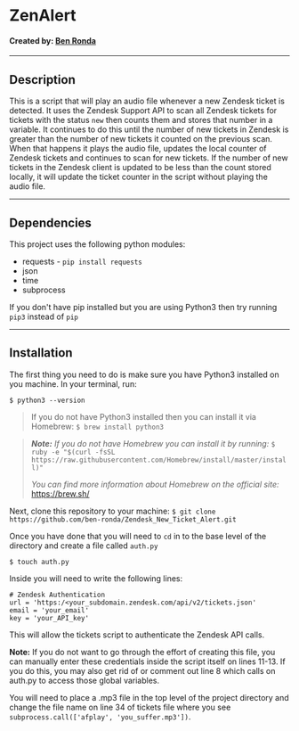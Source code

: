 # ZenAlert
#### Created by: [Ben Ronda](https://github.com/ben-ronda)
***
## Description

This is a script that will play an audio file whenever a new Zendesk ticket is detected. It uses the Zendesk Support API to scan all Zendesk tickets for tickets with the status `new` then counts them and stores that number in a variable. It continues to do this until the number of new tickets in Zendesk is greater than the number of new tickets it counted on the previous scan. When that happens it plays the audio file, updates the local counter of Zendesk tickets and continues to scan for new tickets. If the number of new tickets in the Zendesk client is updated to be less than the count stored locally, it will update the ticket counter in the script without playing the audio file.

***
## Dependencies

This project uses the following python modules:
* requests - `pip install requests`
* json
* time
* subprocess

If you don't have pip installed but you are using Python3 then try running `pip3` instead of `pip`

***
## Installation

The first thing you need to do is make sure you have Python3 installed on you machine. In your terminal, run:

`$ python3 --version`
>If you do not have Python3 installed then you can install it via Homebrew:
>`$ brew install python3`

>___Note:___ _If you do not have Homebrew you can install it by running:_
>`$ ruby -e "$(curl -fsSL https://raw.githubusercontent.com/Homebrew/install/master/install)"`
>
>_You can find more information about Homebrew on the official site:_ https://brew.sh/

Next, clone this repository to your machine: `$ git clone https://github.com/ben-ronda/Zendesk_New_Ticket_Alert.git`

Once you have done that you will need to `cd` in to the base level of the directory and create a file called `auth.py`

`$ touch auth.py`

Inside you will need to write the following lines:

    # Zendesk Authentication
    url = 'https:/<your_subdomain.zendesk.com/api/v2/tickets.json'
    email = 'your_email'
    key = 'your_API_key'

This will allow the tickets script to authenticate the Zendesk API calls.

__Note:__ If you do not want to go through the effort of creating this file, you can manually enter these credentials inside the script itself on lines 11-13. If you do this, you may also get rid of or comment out line 8 which calls on auth.py to access those global variables.

You will need to place a .mp3 file in the top level of the project directory and change the file name on line 34 of tickets file where you see `subprocess.call(['afplay', 'you_suffer.mp3'])`.

